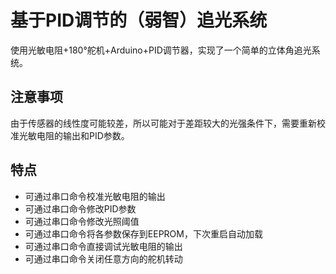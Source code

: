 # 基于PID调节的（弱智）追光系统
使用光敏电阻+180°舵机+Arduino+PID调节器，实现了一个简单的立体角追光系统。  
## 注意事项
由于传感器的线性度可能较差，所以可能对于差距较大的光强条件下，需要重新校准光敏电阻的输出和PID参数。
## 特点
- 可通过串口命令校准光敏电阻的输出
- 可通过串口命令修改PID参数
- 可通过串口命令修改光照阈值
- 可通过串口命令将各参数保存到EEPROM，下次重启自动加载
- 可通过串口命令直接调试光敏电阻的输出
- 可通过串口命令关闭任意方向的舵机转动